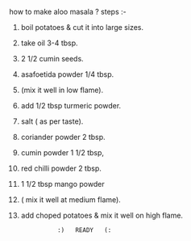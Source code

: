 how to make aloo masala ?
steps :-
1. boil potatoes & cut it into large sizes.
2. take oil 3-4 tbsp.
3. 2 1/2 cumin seeds.
4. asafoetida powder 1/4 tbsp.
5. (mix it well in low flame).
6. add 1/2 tbsp turmeric powder.
7. salt ( as per taste).
8. coriander powder 2 tbsp.
9. cumin powder 1 1/2 tbsp,
10. red chilli powder 2 tbsp.
11. 1 1/2 tbsp mango powder
12. ( mix it well at medium flame).
13. add choped potatoes & mix it well on high flame. 

                  :)   READY   (: